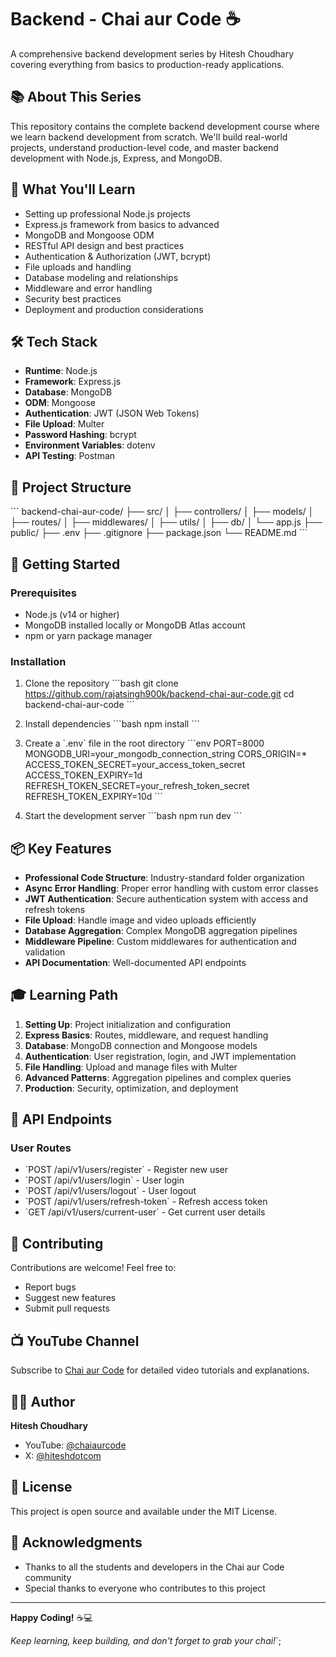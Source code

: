 # Backend - Chai aur Code ☕

A comprehensive backend development series by Hitesh Choudhary covering everything from basics to production-ready applications.

## 📚 About This Series

This repository contains the complete backend development course where we learn backend development from scratch. We'll build real-world projects, understand production-level code, and master backend development with Node.js, Express, and MongoDB.

## 🎯 What You'll Learn

- Setting up professional Node.js projects
- Express.js framework from basics to advanced
- MongoDB and Mongoose ODM
- RESTful API design and best practices
- Authentication & Authorization (JWT, bcrypt)
- File uploads and handling
- Database modeling and relationships
- Middleware and error handling
- Security best practices
- Deployment and production considerations

## 🛠️ Tech Stack

- **Runtime**: Node.js
- **Framework**: Express.js
- **Database**: MongoDB
- **ODM**: Mongoose
- **Authentication**: JWT (JSON Web Tokens)
- **File Upload**: Multer
- **Password Hashing**: bcrypt
- **Environment Variables**: dotenv
- **API Testing**: Postman

## 📁 Project Structure

\`\`\`
backend-chai-aur-code/
├── src/
│   ├── controllers/
│   ├── models/
│   ├── routes/
│   ├── middlewares/
│   ├── utils/
│   ├── db/
│   └── app.js
├── public/
├── .env
├── .gitignore
├── package.json
└── README.md
\`\`\`

## 🚀 Getting Started

### Prerequisites

- Node.js (v14 or higher)
- MongoDB installed locally or MongoDB Atlas account
- npm or yarn package manager

### Installation

1. Clone the repository
\`\`\`bash
git clone https://github.com/rajatsingh900k/backend-chai-aur-code.git
cd backend-chai-aur-code
\`\`\`

2. Install dependencies
\`\`\`bash
npm install
\`\`\`

3. Create a \`.env\` file in the root directory
\`\`\`env
PORT=8000
MONGODB_URI=your_mongodb_connection_string
CORS_ORIGIN=*
ACCESS_TOKEN_SECRET=your_access_token_secret
ACCESS_TOKEN_EXPIRY=1d
REFRESH_TOKEN_SECRET=your_refresh_token_secret
REFRESH_TOKEN_EXPIRY=10d
\`\`\`

4. Start the development server
\`\`\`bash
npm run dev
\`\`\`

## 📦 Key Features

- **Professional Code Structure**: Industry-standard folder organization
- **Async Error Handling**: Proper error handling with custom error classes
- **JWT Authentication**: Secure authentication system with access and refresh tokens
- **File Upload**: Handle image and video uploads efficiently
- **Database Aggregation**: Complex MongoDB aggregation pipelines
- **Middleware Pipeline**: Custom middlewares for authentication and validation
- **API Documentation**: Well-documented API endpoints

## 🎓 Learning Path

1. **Setting Up**: Project initialization and configuration
2. **Express Basics**: Routes, middleware, and request handling
3. **Database**: MongoDB connection and Mongoose models
4. **Authentication**: User registration, login, and JWT implementation
5. **File Handling**: Upload and manage files with Multer
6. **Advanced Patterns**: Aggregation pipelines and complex queries
7. **Production**: Security, optimization, and deployment

## 📝 API Endpoints

### User Routes
- \`POST /api/v1/users/register\` - Register new user
- \`POST /api/v1/users/login\` - User login
- \`POST /api/v1/users/logout\` - User logout
- \`POST /api/v1/users/refresh-token\` - Refresh access token
- \`GET /api/v1/users/current-user\` - Get current user details

## 🤝 Contributing

Contributions are welcome! Feel free to:
- Report bugs
- Suggest new features
- Submit pull requests

## 📺 YouTube Channel

Subscribe to [Chai aur Code](https://www.youtube.com/@chaiaurcode) for detailed video tutorials and explanations.

## 👨‍💻 Author

**Hitesh Choudhary**
- YouTube: [@chaiaurcode](https://www.youtube.com/@chaiaurcode)
- X: [@hiteshdotcom](https://x.com/hiteshdotcom)

## 📄 License

This project is open source and available under the MIT License.

## 🙏 Acknowledgments

- Thanks to all the students and developers in the Chai aur Code community
- Special thanks to everyone who contributes to this project

---

**Happy Coding!** ☕💻

*Keep learning, keep building, and don't forget to grab your chai!*`;
